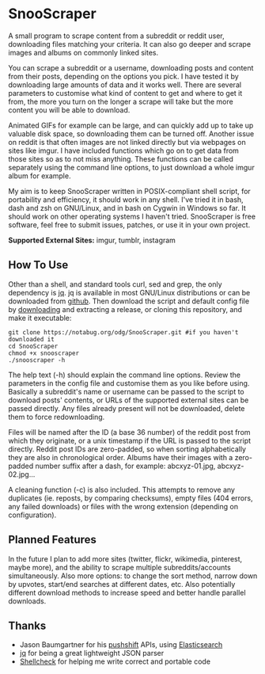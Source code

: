 # SnooScraper

A small program to scrape content from a subreddit or reddit user, downloading files matching your criteria. It can also go deeper and scrape images and albums on commonly linked sites.

You can scrape a subreddit or a username, downloading posts and content from their posts, depending on the options you pick. I have tested it by downloading large amounts of data and it works well. There are several parameters to customise what kind of content to get and where to get it from, the more you turn on the longer a scrape will take but the more content you will be able to download. 
 
Animated GIFs for example can be large, and can quickly add up to take up valuable disk space, so downloading them can be turned off. Another issue on reddit is that often images are not linked directly but via webpages on sites like imgur. I have included functions which go on to get data from those sites so as to not miss anything. These functions can be called separately using the command line options, to just download a whole imgur album for 
example.

My aim is to keep SnooScraper written in POSIX-compliant shell script, for portability and efficiency, it should work in any shell. I've tried it in bash, dash and zsh on GNU/Linux, and in bash on Cygwin in Windows so far. It should work on other operating systems I haven't tried. SnooScraper is free software, feel free to submit issues, patches, or use it in your own project.

**Supported External Sites:** imgur, tumblr, instagram

## How To Use

Other than a shell, and standard tools curl, sed and grep, the only dependency is [jq](https://stedolan.github.io/jq/). jq is available in most GNU/Linux distributions or can be downloaded from [github](https://github.com/stedolan/jq/releases). Then download the script and default config file by [downloading](https://notabug.org/odg/SnooScraper/releases) and extracting a release, or cloning this repository, and make it executable:

```
git clone https://notabug.org/odg/SnooScraper.git #if you haven't downloaded it
cd SnooScraper
chmod +x snooscraper
./snooscraper -h
```

The help text (-h) should explain the command line options. Review the parameters in the config file and customise them as you like before using. Basically a subreddit's name or username can be passed to the script to download posts' contents, or URLs of the supported external sites can be passed directly. Any files already present will not be downloaded, delete them to force redownloading.

Files will be named after the ID (a base 36 number) of the reddit post from which they originate, or a unix timestamp if the URL is passed to the script directly. Reddit post IDs are zero-padded, so when sorting alphabetically they are also in chronological order. Albums have their images with a zero-padded number suffix after a dash, for example: abcxyz-01.jpg, abcxyz-02.jpg...

A cleaning function (-c) is also included. This attempts to remove any duplicates (ie. reposts, by comparing checksums), empty files (404 errors, any failed downloads) or files with the wrong extension (depending on configuration).

## Planned Features

In the future I plan to add more sites (twitter, flickr, wikimedia, pinterest, maybe more), and the ability to scrape multiple subreddits/accounts simultaneously. Also more options: to change the sort method, narrow down by upvotes, start/end searches at different dates, etc. Also potentially different download methods to increase speed and better handle parallel downloads.

## Thanks

 * Jason Baumgartner for his [pushshift](https://pushshift.io) APIs, using [Elasticsearch](https://www.elastic.co/products/elasticsearch)
 * [jq](https://stedolan.github.io/jq/) for being a great lightweight JSON parser
 * [Shellcheck](https://www.shellcheck.net/) for helping me write correct and portable code